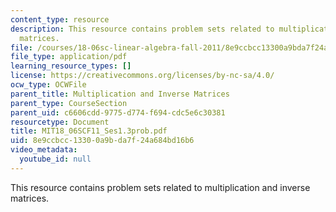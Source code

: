 ```yaml
---
content_type: resource
description: This resource contains problem sets related to multiplication and inverse
  matrices.
file: /courses/18-06sc-linear-algebra-fall-2011/8e9ccbcc13300a9bda7f24a684bd16b6_MIT18_06SCF11_Ses1.3prob.pdf
file_type: application/pdf
learning_resource_types: []
license: https://creativecommons.org/licenses/by-nc-sa/4.0/
ocw_type: OCWFile
parent_title: Multiplication and Inverse Matrices
parent_type: CourseSection
parent_uid: c6606cdd-9775-d774-f694-cdc5e6c30381
resourcetype: Document
title: MIT18_06SCF11_Ses1.3prob.pdf
uid: 8e9ccbcc-1330-0a9b-da7f-24a684bd16b6
video_metadata:
  youtube_id: null
---
```

This resource contains problem sets related to multiplication and inverse matrices.